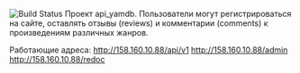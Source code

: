 ![Build Status](https://github.com/Andrew7567/yamdb_final/actions/workflows/yamdb_workflow.yml/badge.svg)
Проект api_yamdb. Пользователи могут регистрироваться на сайте, оставлять отзывы (reviews) и комментарии (comments) к произведениям различных жанров.

Работающие адреса:
http://158.160.10.88/api/v1
http://158.160.10.88/admin
http://158.160.10.88/redoc

